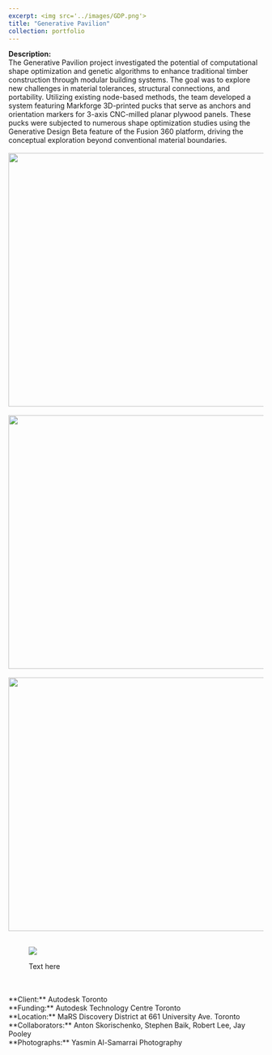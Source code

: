 ```yaml
---
excerpt: <img src='../images/GDP.png'>
title: "Generative Pavilion"
collection: portfolio
---
```

**Description:**
<br/>The Generative Pavilion project investigated the potential of computational shape optimization and genetic algorithms to enhance traditional timber construction through modular building systems. The goal was to explore new challenges in material tolerances, structural connections, and portability. Utilizing existing node-based methods, the team developed a system featuring Markforge 3D-printed pucks that serve as anchors and orientation markers for 3-axis CNC-milled planar plywood panels. These pucks were subjected to numerous shape optimization studies using the Generative Design Beta feature of the Fusion 360 platform, driving the conceptual exploration beyond conventional material boundaries.
<br/>
<br/> <img src='https://johnnie-nguyen.github.io/design/images/GDP.png' width="700" height="500">
<br/>
<br/> <img src='https://johnnie-nguyen.github.io/design/images/GDP4.png' width="700" height="500">
<br/>
<br/> <img src='https://johnnie-nguyen.github.io/design/images/GDP2.png' width="700" height="500">
<br/>
<br/><figure class="img-fade">
  <img src="https://johnnie-nguyen.github.io/design/images/GDP2.png">
  <figcaption>Text here</figcaption>
</figure>
<br/>
<br/>**Client:** Autodesk Toronto
<br/> **Funding:** Autodesk Technology Centre Toronto
<br/> **Location:**  MaRS Discovery District at 661 University Ave. Toronto
<br/> **Collaborators:** Anton Skorischenko, Stephen Baik, Robert Lee, Jay Pooley
<br/> **Photographs:** Yasmin Al-Samarrai Photography
<br/>
